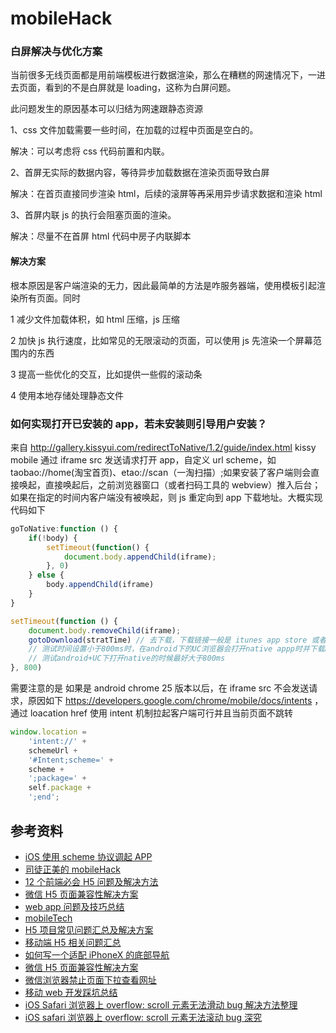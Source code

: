 # mobileHack

### 白屏解决与优化方案

当前很多无线页面都是用前端模板进行数据渲染，那么在糟糕的网速情况下，一进去页面，看到的不是白屏就是 loading，这称为白屏问题。

此问题发生的原因基本可以归结为网速跟静态资源

1、css 文件加载需要一些时间，在加载的过程中页面是空白的。

解决：可以考虑将 css 代码前置和内联。

2、首屏无实际的数据内容，等待异步加载数据在渲染页面导致白屏

解决：在首页直接同步渲染 html，后续的滚屏等再采用异步请求数据和渲染 html

3、首屏内联 js 的执行会阻塞页面的渲染。

解决：尽量不在首屏 html 代码中房子内联脚本

#### 解决方案

根本原因是客户端渲染的无力，因此最简单的方法是咋服务器端，使用模板引起渲染所有页面。同时

1 减少文件加载体积，如 html 压缩，js 压缩

2 加快 js 执行速度，比如常见的无限滚动的页面，可以使用 js 先渲染一个屏幕范围内的东西

3 提高一些优化的交互，比如提供一些假的滚动条

4 使用本地存储处理静态文件

### 如何实现打开已安装的 app，若未安装则引导用户安装？

来自 http://gallery.kissyui.com/redirectToNative/1.2/guide/index.html kissy mobile 通过 iframe src 发送请求打开 app，自定义 url scheme，如 taobao://home(淘宝首页)、etao://scan（一淘扫描）;如果安装了客户端则会直接唤起，直接唤起后，之前浏览器窗口（或者扫码工具的 webview）推入后台；如果在指定的时间内客户端没有被唤起，则 js 重定向到 app 下载地址。大概实现代码如下

```javascript
goToNative:function () {
    if(!body) {
        setTimeout(function() {
            document.body.appendChild(iframe);
        }, 0)
    } else {
        body.appendChild(iframe)
    }
}

setTimeout(function () {
    document.body.removeChild(iframe);
    gotoDownload(stratTime) // 去下载，下载链接一般是 itunes app store 或者 apk 文件链接
   	// 测试时间设置小于800ms时，在android下的UC浏览器会打开native appp时并下载apk，
    // 测试android+UC下打开native的时候最好大于800ms
}, 800)
```

需要注意的是 如果是 android chrome 25 版本以后，在 iframe src 不会发送请求，原因如下 https://developers.google.com/chrome/mobile/docs/intents ，通过 loacation href 使用 intent 机制拉起客户端可行并且当前页面不跳转

```javascript
window.location =
    'intent://' +
    schemeUrl +
    '#Intent;scheme=' +
    scheme +
    ';package=' +
    self.package +
    ';end';
```

## 参考资料

-   [iOS 使用 scheme 协议调起 APP](https://js8.in/2013/12/16/ios%E4%BD%BF%E7%94%A8schema%E5%8D%8F%E8%AE%AE%E8%B0%83%E8%B5%B7app/)
-   [司徒正美的 mobileHack](https://github.com/RubyLouvre/mobileHack)
-   [12 个前端必会 H5 问题及解决方法](https://github.com/suoyuesmile/suo-blog/blob/master/articals/h5/0003.md)
-   [微信 H5 页面兼容性解决方案](https://mp.weixin.qq.com/s?__biz=Mzk0MDMwMzQyOA==&mid=2247490207&idx=1&sn=82e08108f953fa541304b8bfc318fb30&source=41#wechat_redirect)
-   [web app 问题及技巧总结](https://github.com/yunzhijia/front-end/blob/master/web%20app%E9%97%AE%E9%A2%98%E5%8F%8A%E6%8A%80%E5%B7%A7%E6%80%BB%E7%BB%93.md)
-   [mobileTech](https://github.com/jtyjty99999/mobileTech)
-   [H5 项目常见问题汇总及解决方案](https://www.open-open.com/lib/view/open1449325854077.html)
-   [移动端 H5 相关问题汇总](https://github.com/suoyuesmile/suo-blog/blob/master/articals/h5/0003.md)
-   [如何写一个适配 iPhoneX 的底部导航](https://juejin.cn/post/6844903615304302600)
-   [微信 H5 页面兼容性解决方案](https://mp.weixin.qq.com/s?__biz=Mzk0MDMwMzQyOA==&mid=2247490207&idx=1&sn=82e08108f953fa541304b8bfc318fb30&source=41#wechat_redirect)
-   [微信浏览器禁止页面下拉查看网址](https://juejin.cn/post/6844903940190896135)
-   [移动 web 开发踩坑总结](http://www.imooc.com/article/260139)
-   [iOS Safari 浏览器上 overflow: scroll 元素无法滑动 bug 解决方法整理](https://segmentfault.com/a/1190000012761272)
-   [iOS safari 浏览器上 overflow: scroll 元素无法滚动 bug 深究](https://segmentfault.com/a/1190000016408566)
